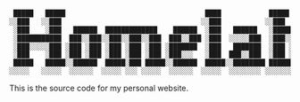 <div align="center">

```js

 █████   █████                                   ████            █████    
░░███   ░░███                                   ░░███           ░░███     
 ░███    ░███   ██████  █████████████    ██████  ░███   ██████   ░███████ 
 ░███████████  ███░░███░░███░░███░░███  ███░░███ ░███  ░░░░░███  ░███░░███
 ░███░░░░░███ ░███ ░███ ░███ ░███ ░███ ░███████  ░███   ███████  ░███ ░███
 ░███    ░███ ░███ ░███ ░███ ░███ ░███ ░███░░░   ░███  ███░░███  ░███ ░███
 █████   █████░░██████  █████░███ █████░░██████  █████░░████████ ████████ 
░░░░░   ░░░░░  ░░░░░░  ░░░░░ ░░░ ░░░░░  ░░░░░░  ░░░░░  ░░░░░░░░ ░░░░░░░░  

```

</div>

<div align="justify">

This is the source code for my personal website.

</div>
